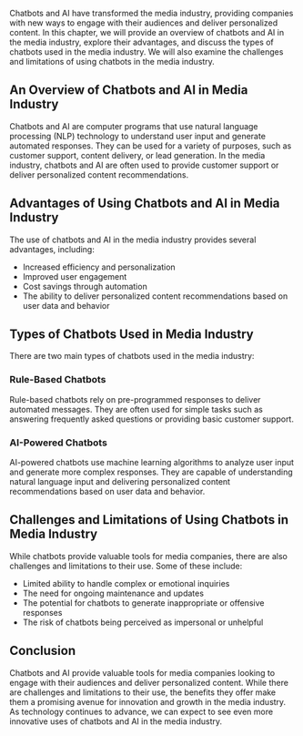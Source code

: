 

Chatbots and AI have transformed the media industry, providing companies with new ways to engage with their audiences and deliver personalized content. In this chapter, we will provide an overview of chatbots and AI in the media industry, explore their advantages, and discuss the types of chatbots used in the media industry. We will also examine the challenges and limitations of using chatbots in the media industry.

An Overview of Chatbots and AI in Media Industry
------------------------------------------------

Chatbots and AI are computer programs that use natural language processing (NLP) technology to understand user input and generate automated responses. They can be used for a variety of purposes, such as customer support, content delivery, or lead generation. In the media industry, chatbots and AI are often used to provide customer support or deliver personalized content recommendations.

Advantages of Using Chatbots and AI in Media Industry
-----------------------------------------------------

The use of chatbots and AI in the media industry provides several advantages, including:

* Increased efficiency and personalization
* Improved user engagement
* Cost savings through automation
* The ability to deliver personalized content recommendations based on user data and behavior

Types of Chatbots Used in Media Industry
----------------------------------------

There are two main types of chatbots used in the media industry:

### Rule-Based Chatbots

Rule-based chatbots rely on pre-programmed responses to deliver automated messages. They are often used for simple tasks such as answering frequently asked questions or providing basic customer support.

### AI-Powered Chatbots

AI-powered chatbots use machine learning algorithms to analyze user input and generate more complex responses. They are capable of understanding natural language input and delivering personalized content recommendations based on user data and behavior.

Challenges and Limitations of Using Chatbots in Media Industry
--------------------------------------------------------------

While chatbots provide valuable tools for media companies, there are also challenges and limitations to their use. Some of these include:

* Limited ability to handle complex or emotional inquiries
* The need for ongoing maintenance and updates
* The potential for chatbots to generate inappropriate or offensive responses
* The risk of chatbots being perceived as impersonal or unhelpful

Conclusion
----------

Chatbots and AI provide valuable tools for media companies looking to engage with their audiences and deliver personalized content. While there are challenges and limitations to their use, the benefits they offer make them a promising avenue for innovation and growth in the media industry. As technology continues to advance, we can expect to see even more innovative uses of chatbots and AI in the media industry.
